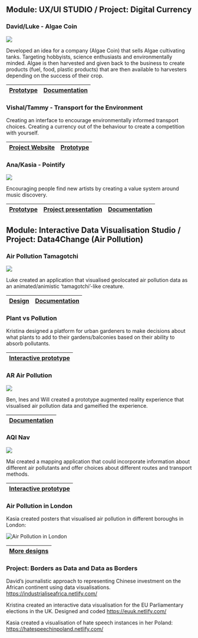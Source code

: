 ## Module: UX/UI STUDIO / Project: Digital Currency


### David/Luke - Algae Coin 

![](https://uploads-ssl.webflow.com/5b4cc508d95543c8be1d1104/5c43cdace006567946924b1c_s_70CBE87F0171D2AB086C061600147410A79F02B1F8F96DB7B5B01FD794023B88_1547649008323_Shop%2Balgae.jpeg)


Developed an idea for a company (Algae Coin) that sells Algae cultivating tanks. Targeting hobbyists, science enthusiasts and environmentally minded. Algae is then harvested and given back to the business to create products (fuel, food, plastic products) that are then available to harvesters depending on the success of their crop.   
	
| [Prototype](https://www.figma.com/proto/Cn6a2mfJk8jjjfH0Wkm79evM/algae?node-id=0%3A476&viewport=-730%2C-1149%2C0.147452&scaling=scale-down-width&redirected=1) | [Documentation](http://davidvalente.webflow.io/categories/digital-currency) |
|--|--|


### Vishal/Tammy - Transport for the Environment 

Creating an interface to encourage environmentally informed transport choices. Creating a currency out of the behaviour to create a competition with yourself.   

| [Project Website](https://yourtfe.webflow.io/) | [Prototype](https://projects.invisionapp.com/prototype/TFE-Interface-cjqu3e3ss002nke018payuipj/play/9e308733) |
|--|--|




### Ana/Kasia - Pointify 

![](https://mir-s3-cdn-cf.behance.net/project_modules/2800_opt_1/478d4075141451.5c44c53b56b3f.png)

Encouraging people find new artists by creating a value system around music discovery.

| [Prototype](https://xd.adobe.com/view/49392187-3fb1-43ce-5897-29931594b705-3f08/?fullscreen&hints=off) | [Project presentation](https://www.behance.net/gallery/75141451/pointi-fy-digital-music-platform) | [Documentation](https://www.dropbox.com/s/75a51ed6gbudy9c/DigitalCurrency03.pdf?dl=0)|
|--|--|--|


## Module: Interactive Data Visualisation Studio /  Project: Data4Change (Air Pollution)

### Air Pollution Tamagotchi

![](https://static.wixstatic.com/media/eef3be_654238ec6e174ff483a57baa629e2b8f~mv2_d_4232_3482_s_4_2.png/v1/fill/w_1599,h_1316,al_c,q_90,usm_0.66_1.00_0.01/iPhoneX%20-%20Minimal%20Freebie%20.webp)

Luke created an application that visualised geolocated air pollution data as an animated/animistic ‘tamagotchi’-like creature. 

| [Design](https://lukewhetton.wixsite.com/mysite/copy-of-page-template-2?lightbox=dataItem-jv6jknru) | [Documentation](https://lukewhetton.wixsite.com/mysite/copy-of-page-template-2?lightbox=dataItem-jv6jknru) |
|--|--|

### Plant vs Pollution

Kristina designed a platform for urban gardeners to make decisions about what plants to add to their gardens/balconies based on their ability to absorb pollutants.

| [Interactive prototype](https://xd.adobe.com/view/733fe26a-6db0-4494-5072-a8293da96920-050e/screen/4878f661-7da3-45e5-9881-27d5c2ef3087/Home)  |
|--|


### AR Air Pollution 

![](https://benleechstudiohome.files.wordpress.com/2019/06/iphone-back-mockupkkk.jpg)

Ben, Ines and Will created a prototype augmented reality experience that visualised air pollution data and gameified the experience. 

|[Documentation](https://benleechstudio.home.blog/2019/06/11/interactive-data-visualisation-studio-data-for-change/)|
|--|

### AQI Nav

![](https://workbymaielamin.000webhostapp.com/wp-content/uploads/2019/04/Screen-Shot-2019-04-28-at-00.51.04-1110x530.png)

Mai created a mapping application that could incorporate information about different air pollutants and offer choices about different routes and transport methods.

|[Interactive prototype](https://xd.adobe.com/view/a89ce058-6fda-4c8a-5a73-c9f299fdbff8-dead/?fullscreen)|
|--|

### Air Pollution in London

Kasia created posters that visualised air pollution in different boroughs in London:

![Air Pollution in London](https://mir-s3-cdn-cf.behance.net/project_modules/2800_opt_1/efad8879259045.5cbe100fc8164.jpg)

|[More designs](https://www.behance.net/gallery/79259045/Data-for-change-posters-design)|
|--|


### Project: Borders as Data and Data as Borders

David’s journalistic approach to representing Chinese investment on the African continent using data visualisations.
https://industrialiseafrica.netlify.com/ 

Kristina created an interactive data visualisation for the EU Parliamentary elections in the UK. Designed and coded
https://euuk.netlify.com/

Kasia created a visualisation of hate speech instances in her Poland:
https://hatespeechinpoland.netlify.com/
<!--stackedit_data:
eyJoaXN0b3J5IjpbLTI2NzE1MDQwNywtNzE4NDMzODVdfQ==
-->
